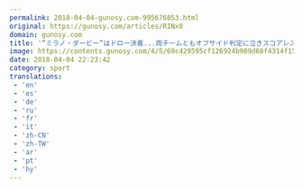 ```yaml
---
permalink: 2018-04-04-gunosy.com-995676853.html
original: https://gunosy.com/articles/RINx0
domain: gunosy.com
title: '“ミラノ・ダービー”はドロー決着...両チームともオフサイド判定に泣きスコアレス（サッカーキング） - グノシー'
image: https://contents.gunosy.com/4/5/69c429595cf126924b909d68f4314f15_content.jpg
date: 2018-04-04 22:23:42
category: sport
translations: 
 - 'en'
 - 'es'
 - 'de'
 - 'ru'
 - 'fr'
 - 'it'
 - 'zh-CN'
 - 'zh-TW'
 - 'ar'
 - 'pt'
 - 'hy'
---
```



